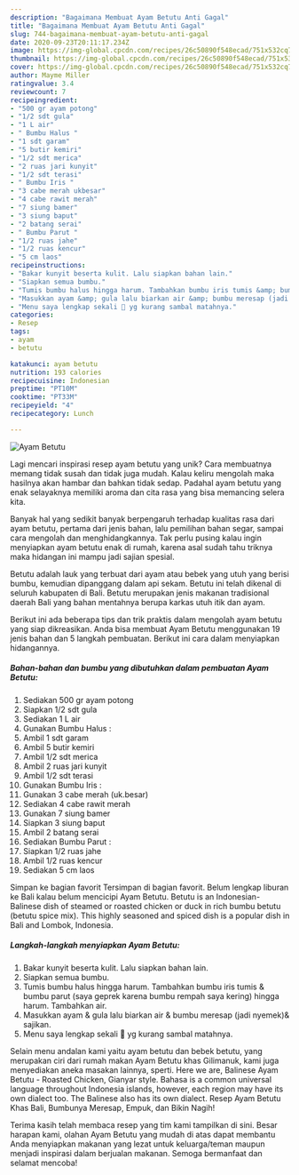 ```yaml
---
description: "Bagaimana Membuat Ayam Betutu Anti Gagal"
title: "Bagaimana Membuat Ayam Betutu Anti Gagal"
slug: 744-bagaimana-membuat-ayam-betutu-anti-gagal
date: 2020-09-23T20:11:17.234Z
image: https://img-global.cpcdn.com/recipes/26c50890f548ecad/751x532cq70/ayam-betutu-foto-resep-utama.jpg
thumbnail: https://img-global.cpcdn.com/recipes/26c50890f548ecad/751x532cq70/ayam-betutu-foto-resep-utama.jpg
cover: https://img-global.cpcdn.com/recipes/26c50890f548ecad/751x532cq70/ayam-betutu-foto-resep-utama.jpg
author: Mayme Miller
ratingvalue: 3.4
reviewcount: 7
recipeingredient:
- "500 gr ayam potong"
- "1/2 sdt gula"
- "1 L air"
- " Bumbu Halus "
- "1 sdt garam"
- "5 butir kemiri"
- "1/2 sdt merica"
- "2 ruas jari kunyit"
- "1/2 sdt terasi"
- " Bumbu Iris "
- "3 cabe merah ukbesar"
- "4 cabe rawit merah"
- "7 siung bamer"
- "3 siung baput"
- "2 batang serai"
- " Bumbu Parut "
- "1/2 ruas jahe"
- "1/2 ruas kencur"
- "5 cm laos"
recipeinstructions:
- "Bakar kunyit beserta kulit. Lalu siapkan bahan lain."
- "Siapkan semua bumbu."
- "Tumis bumbu halus hingga harum. Tambahkan bumbu iris tumis &amp; bumbu parut (saya geprek karena bumbu rempah saya kering) hingga harum. Tambahkan air."
- "Masukkan ayam &amp; gula lalu biarkan air &amp; bumbu meresap (jadi nyemek)&amp; sajikan."
- "Menu saya lengkap sekali 🤣 yg kurang sambal matahnya."
categories:
- Resep
tags:
- ayam
- betutu

katakunci: ayam betutu 
nutrition: 193 calories
recipecuisine: Indonesian
preptime: "PT10M"
cooktime: "PT33M"
recipeyield: "4"
recipecategory: Lunch

---
```



![Ayam Betutu](https://img-global.cpcdn.com/recipes/26c50890f548ecad/751x532cq70/ayam-betutu-foto-resep-utama.jpg)

Lagi mencari inspirasi resep ayam betutu yang unik? Cara membuatnya memang tidak susah dan tidak juga mudah. Kalau keliru mengolah maka hasilnya akan hambar dan bahkan tidak sedap. Padahal ayam betutu yang enak selayaknya memiliki aroma dan cita rasa yang bisa memancing selera kita.

Banyak hal yang sedikit banyak berpengaruh terhadap kualitas rasa dari ayam betutu, pertama dari jenis bahan, lalu pemilihan bahan segar, sampai cara mengolah dan menghidangkannya. Tak perlu pusing kalau ingin menyiapkan ayam betutu enak di rumah, karena asal sudah tahu triknya maka hidangan ini mampu jadi sajian spesial.

Betutu adalah lauk yang terbuat dari ayam atau bebek yang utuh yang berisi bumbu, kemudian dipanggang dalam api sekam. Betutu ini telah dikenal di seluruh kabupaten di Bali. Betutu merupakan jenis makanan tradisional daerah Bali yang bahan mentahnya berupa karkas utuh itik dan ayam.


Berikut ini ada beberapa tips dan trik praktis dalam mengolah ayam betutu yang siap dikreasikan. Anda bisa membuat Ayam Betutu menggunakan 19 jenis bahan dan 5 langkah pembuatan. Berikut ini cara dalam menyiapkan hidangannya.

<!--inarticleads1-->

##### Bahan-bahan dan bumbu yang dibutuhkan dalam pembuatan Ayam Betutu:

1. Sediakan 500 gr ayam potong
1. Siapkan 1/2 sdt gula
1. Sediakan 1 L air
1. Gunakan  Bumbu Halus :
1. Ambil 1 sdt garam
1. Ambil 5 butir kemiri
1. Ambil 1/2 sdt merica
1. Ambil 2 ruas jari kunyit
1. Ambil 1/2 sdt terasi
1. Gunakan  Bumbu Iris :
1. Gunakan 3 cabe merah (uk.besar)
1. Sediakan 4 cabe rawit merah
1. Gunakan 7 siung bamer
1. Siapkan 3 siung baput
1. Ambil 2 batang serai
1. Sediakan  Bumbu Parut :
1. Siapkan 1/2 ruas jahe
1. Ambil 1/2 ruas kencur
1. Sediakan 5 cm laos


Simpan ke bagian favorit Tersimpan di bagian favorit. Belum lengkap liburan ke Bali kalau belum mencicipi Ayam Betutu. Betutu is an Indonesian-Balinese dish of steamed or roasted chicken or duck in rich bumbu betutu (betutu spice mix). This highly seasoned and spiced dish is a popular dish in Bali and Lombok, Indonesia. 

<!--inarticleads2-->

##### Langkah-langkah menyiapkan Ayam Betutu:

1. Bakar kunyit beserta kulit. Lalu siapkan bahan lain.
1. Siapkan semua bumbu.
1. Tumis bumbu halus hingga harum. Tambahkan bumbu iris tumis &amp; bumbu parut (saya geprek karena bumbu rempah saya kering) hingga harum. Tambahkan air.
1. Masukkan ayam &amp; gula lalu biarkan air &amp; bumbu meresap (jadi nyemek)&amp; sajikan.
1. Menu saya lengkap sekali 🤣 yg kurang sambal matahnya.


Selain menu andalan kami yaitu ayam betutu dan bebek betutu, yang merupakan ciri dari rumah makan Ayam Betutu khas Gilimanuk, kami juga menyediakan aneka masakan lainnya, sperti. Here we are, Balinese Ayam Betutu - Roasted Chicken, Gianyar style. Bahasa is a common universal language throughout Indonesia islands, however, each region may have its own dialect too. The Balinese also has its own dialect. Resep Ayam Betutu Khas Bali, Bumbunya Meresap, Empuk, dan Bikin Nagih! 

Terima kasih telah membaca resep yang tim kami tampilkan di sini. Besar harapan kami, olahan Ayam Betutu yang mudah di atas dapat membantu Anda menyiapkan makanan yang lezat untuk keluarga/teman maupun menjadi inspirasi dalam berjualan makanan. Semoga bermanfaat dan selamat mencoba!
